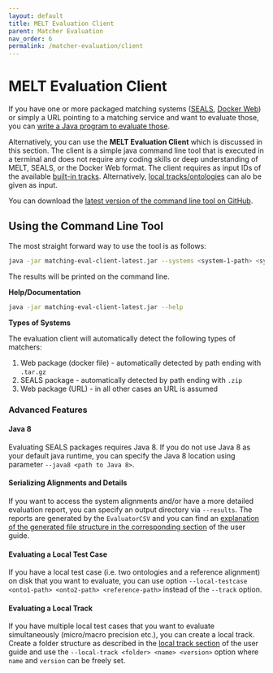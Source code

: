 ```yaml
---
layout: default
title: MELT Evaluation Client
parent: Matcher Evaluation
nav_order: 6
permalink: /matcher-evaluation/client
---
```


# MELT Evaluation Client

If you have one or more packaged matching systems ([SEALS](https://dwslab.github.io/melt/matcher-packaging/seals), [Docker Web](https://dwslab.github.io/melt/matcher-packaging/web#melt-web-packaging)) or simply a URL pointing to a matching service and want to evaluate those, you can [write a Java program to evaluate those](https://dwslab.github.io/melt/matcher-evaluation#more-complex-evaluation-example).

Alternatively, you can use the **MELT Evaluation Client** which is discussed in this section. The client is a simple java command line tool that is executed in a terminal and does not require any coding skills or deep understanding of MELT, SEALS, or the Docker Web format. The client requires as input IDs of the available [built-in tracks](https://dwslab.github.io/melt/track-repository). Alternatively, [local tracks/ontologies](https://dwslab.github.io/melt/matcher-evaluation/client#evaluating-a-local-test-case) can alo be given as input.


You can download the [latest version of the command line tool on GitHub](https://nightly.link/dwslab/melt/workflows/java_client_upload/master/evaluation-client.zip).


## Using the Command Line Tool
The most straight forward way to use the tool is as follows:
```bash
java -jar matching-eval-client-latest.jar --systems <system-1-path> <system-2-path> <...> --track <location-URI> <collection-name> <version>
```
The results will be printed on the command line.

**Help/Documentation**
```bash
java -jar matching-eval-client-latest.jar --help
```

**Types of Systems**

The evaluation client will automatically detect the following types of matchers:
1. Web package (docker file) - automatically detected by path ending with `.tar.gz`
1. SEALS package - automatically detected by path ending with `.zip`
1. Web package (URL) - in all other cases an URL is assumed

### Advanced Features

#### Java 8
Evaluating SEALS packages requires Java 8. If you do not use Java 8 as your default java runtime, you can specify the Java 8 location using parameter `--java8 <path to Java 8>`.

#### Serializing Alignments and Details
If you want to access the system alignments and/or have a more detailed evaluation report, you can specify an output directory via `--results`. The reports are generated by the `EvaluatorCSV` and you can find an [explanation of the generated file structure in the corresponding section](https://dwslab.github.io/melt/matcher-evaluation/evaluators#evaluatorcsv) of the user guide.

#### Evaluating a Local Test Case
If you have a local test case (i.e. two ontologies and a reference alignment) on disk that you want to evaluate, you can use option `--local-testcase <onto1-path> <onto2-path> <reference-path>` instead of the `--track` option. 

#### Evaluating a Local Track
If you have multiple local test cases that you want to evaluate simultaneously (micro/macro precision etc.), you can create a local track. Create a folder structure as described in the [local track section](https://dwslab.github.io/melt/matcher-evaluation/local-track#evaluation-of-a-local-track) of the user guide and use the `--local-track <folder> <name> <version>` option where `name` and `version` can be freely set.


